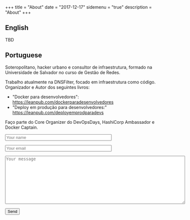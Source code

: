 +++
title = "About"
date = "2017-12-17"
sidemenu = "true"
description = "About"
+++
## English
TBD

## Portuguese
Soteropolitano, hacker urbano e consultor de infraestrutura, formado na Universidade de Salvador no curso de Gestão de Redes.

Trabalho atualmente na DNSFilter, focado em infraestrutura como código. Organizador e Autor dos seguintes livros:

 - "Docker para desenvolvedores": https://leanpub.com/dockerparadesenvolvedores
 - "Deploy em produção para desenvolvedores:" https://leanpub.com/deployemprodparadevs

Faço parte do Core Organizer do DevOpsDays, HashiCorp Ambassador e Docker Captain.

<form method="POST" action="http://formspree.io/linux@gmail.com">
  <p>
  <input type="name" name="name" placeholder="Your name" size="40">
  </p>
  <p>
  <input type="email" name="email" placeholder="Your email" size="40">
  </p>
  <p>
  <textarea name="message" placeholder="Your message" cols="70" rows=10></textarea>
  </p>
  <button type="submit">Send</button>
</form>
